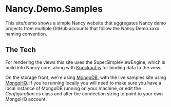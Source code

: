 # Nancy.Demo.Samples

This site/demo shows a simple Nancy website that aggregates Nancy demo projects from multiple GitHub accounts that follow the	Nancy.Demo.xxxx naming convention.
		
## The Tech

For rendering the views this site uses the SuperSimpleViewEngine, which is build into Nancy core, along with <a href="http://knockoutjs.com/">Knockout.js</a>
for binding data to the view.

On the storage front, we're using <a href="http://www.10gen.com/products/mongodb">MongoDB</a>, with the live samples site using <a href="http://mongohq.com/">MongoHQ</a>. If you're running locally you will need to make sure you have a local instance of MongoDB running on your machine, or edit the <em>Configuration.cs</em> class and alter the connection string to point to your own MongoHQ account.
